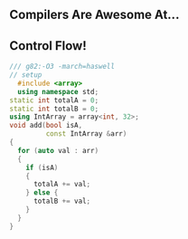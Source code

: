 <div class="white-bg">
<h2>Compilers Are Awesome At...</h2>
<h2 class="fragment">Control Flow!</h2>
</div>


```cpp
/// g82:-O3 -march=haswell
// setup
  #include <array>
  using namespace std;
static int totalA = 0;
static int totalB = 0;
using IntArray = array<int, 32>;
void add(bool isA, 
         const IntArray &arr)
{
  for (auto val : arr)
  {
    if (isA)
    {
      totalA += val;
    } else {
      totalB += val;
    }
  }
}
```
